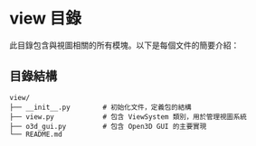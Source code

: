 # view 目錄

此目錄包含與視圖相關的所有模塊。以下是每個文件的簡要介紹：

## 目錄結構

```plaintext
view/
├── __init__.py        # 初始化文件，定義包的結構
├── view.py            # 包含 ViewSystem 類別，用於管理視圖系統
├── o3d_gui.py         # 包含 Open3D GUI 的主要實現
└── README.md
